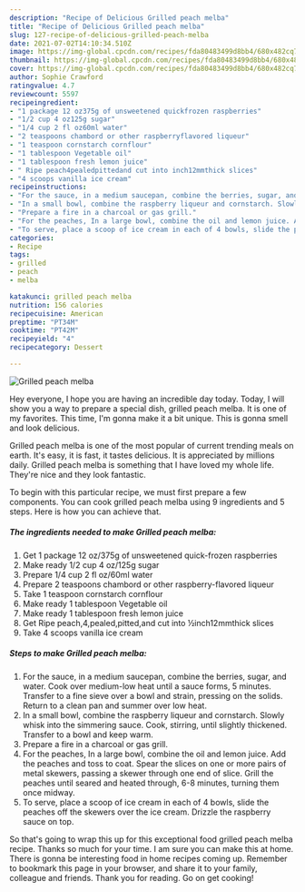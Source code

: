 ```yaml
---
description: "Recipe of Delicious Grilled peach melba"
title: "Recipe of Delicious Grilled peach melba"
slug: 127-recipe-of-delicious-grilled-peach-melba
date: 2021-07-02T14:10:34.510Z
image: https://img-global.cpcdn.com/recipes/fda80483499d8bb4/680x482cq70/grilled-peach-melba-recipe-main-photo.jpg
thumbnail: https://img-global.cpcdn.com/recipes/fda80483499d8bb4/680x482cq70/grilled-peach-melba-recipe-main-photo.jpg
cover: https://img-global.cpcdn.com/recipes/fda80483499d8bb4/680x482cq70/grilled-peach-melba-recipe-main-photo.jpg
author: Sophie Crawford
ratingvalue: 4.7
reviewcount: 5597
recipeingredient:
- "1 package 12 oz375g of unsweetened quickfrozen raspberries"
- "1/2 cup 4 oz125g sugar"
- "1/4 cup 2 fl oz60ml water"
- "2 teaspoons chambord or other raspberryflavored liqueur"
- "1 teaspoon cornstarch cornflour"
- "1 tablespoon Vegetable oil"
- "1 tablespoon fresh lemon juice"
- " Ripe peach4pealedpittedand cut into inch12mmthick slices"
- "4 scoops vanilla ice cream"
recipeinstructions:
- "For the sauce, in a medium saucepan, combine the berries, sugar, and water. Cook over medium-low heat until a sauce forms, 5 minutes. Transfer to a fine sieve over a bowl and strain, pressing on the solids. Return to a clean pan and summer over low heat."
- "In a small bowl, combine the raspberry liqueur and cornstarch. Slowly whisk into the simmering sauce. Cook, stirring, until slightly thickened. Transfer to a bowl and keep warm."
- "Prepare a fire in a charcoal or gas grill."
- "For the peaches, In a large bowl, combine the oil and lemon juice. Add the peaches and toss to coat. Spear the slices on one or more pairs of metal skewers, passing a skewer through one end of slice. Grill the peaches until seared and heated through, 6-8 minutes, turning them once midway."
- "To serve, place a scoop of ice cream in each of 4 bowls, slide the peaches off the skewers over the ice cream. Drizzle the raspberry sauce on top."
categories:
- Recipe
tags:
- grilled
- peach
- melba

katakunci: grilled peach melba 
nutrition: 156 calories
recipecuisine: American
preptime: "PT34M"
cooktime: "PT42M"
recipeyield: "4"
recipecategory: Dessert

---
```



![Grilled peach melba](https://img-global.cpcdn.com/recipes/fda80483499d8bb4/680x482cq70/grilled-peach-melba-recipe-main-photo.jpg)

Hey everyone, I hope you are having an incredible day today. Today, I will show you a way to prepare a special dish, grilled peach melba. It is one of my favorites. This time, I'm gonna make it a bit unique. This is gonna smell and look delicious.



Grilled peach melba is one of the most popular of current trending meals on earth. It's easy, it is fast, it tastes delicious. It is appreciated by millions daily. Grilled peach melba is something that I have loved my whole life. They're nice and they look fantastic.


To begin with this particular recipe, we must first prepare a few components. You can cook grilled peach melba using 9 ingredients and 5 steps. Here is how you can achieve that.

<!--inarticleads1-->

##### The ingredients needed to make Grilled peach melba:

1. Get 1 package 12 oz/375g of unsweetened quick-frozen raspberries
1. Make ready 1/2 cup 4 oz/125g sugar
1. Prepare 1/4 cup 2 fl oz/60ml water
1. Prepare 2 teaspoons chambord or other raspberry-flavored liqueur
1. Take 1 teaspoon cornstarch cornflour
1. Make ready 1 tablespoon Vegetable oil
1. Make ready 1 tablespoon fresh lemon juice
1. Get  Ripe peach,4,pealed,pitted,and cut into ½inch12mmthick slices
1. Take 4 scoops vanilla ice cream




<!--inarticleads2-->

##### Steps to make Grilled peach melba:

1. For the sauce, in a medium saucepan, combine the berries, sugar, and water. Cook over medium-low heat until a sauce forms, 5 minutes. Transfer to a fine sieve over a bowl and strain, pressing on the solids. Return to a clean pan and summer over low heat.
1. In a small bowl, combine the raspberry liqueur and cornstarch. Slowly whisk into the simmering sauce. Cook, stirring, until slightly thickened. Transfer to a bowl and keep warm.
1. Prepare a fire in a charcoal or gas grill.
1. For the peaches, In a large bowl, combine the oil and lemon juice. Add the peaches and toss to coat. Spear the slices on one or more pairs of metal skewers, passing a skewer through one end of slice. Grill the peaches until seared and heated through, 6-8 minutes, turning them once midway.
1. To serve, place a scoop of ice cream in each of 4 bowls, slide the peaches off the skewers over the ice cream. Drizzle the raspberry sauce on top.




So that's going to wrap this up for this exceptional food grilled peach melba recipe. Thanks so much for your time. I am sure you can make this at home. There is gonna be interesting food in home recipes coming up. Remember to bookmark this page in your browser, and share it to your family, colleague and friends. Thank you for reading. Go on get cooking!

